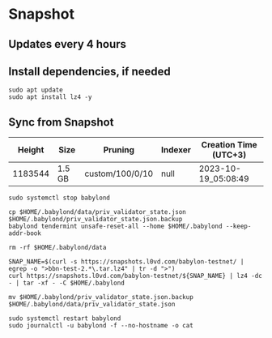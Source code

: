 # Snapshot

## Updates every 4 hours

## Install dependencies, if needed
```
sudo apt update
sudo apt install lz4 -y
```

## Sync from Snapshot  
| Height  | Size | Pruning | Indexer | Creation Time (UTC+3) |
| --------- | --------- | --------- | --------- | --------- |
| 1183544  | 1.5 GB  | custom/100/0/10 | null | 2023-10-19_05:08:49 |

```
sudo systemctl stop babylond

cp $HOME/.babylond/data/priv_validator_state.json $HOME/.babylond/priv_validator_state.json.backup
babylond tendermint unsafe-reset-all --home $HOME/.babylond --keep-addr-book

rm -rf $HOME/.babylond/data 

SNAP_NAME=$(curl -s https://snapshots.l0vd.com/babylon-testnet/ | egrep -o ">bbn-test-2.*\.tar.lz4" | tr -d ">")
curl https://snapshots.l0vd.com/babylon-testnet/${SNAP_NAME} | lz4 -dc - | tar -xf - -C $HOME/.babylond

mv $HOME/.babylond/priv_validator_state.json.backup $HOME/.babylond/data/priv_validator_state.json

sudo systemctl restart babylond
sudo journalctl -u babylond -f --no-hostname -o cat